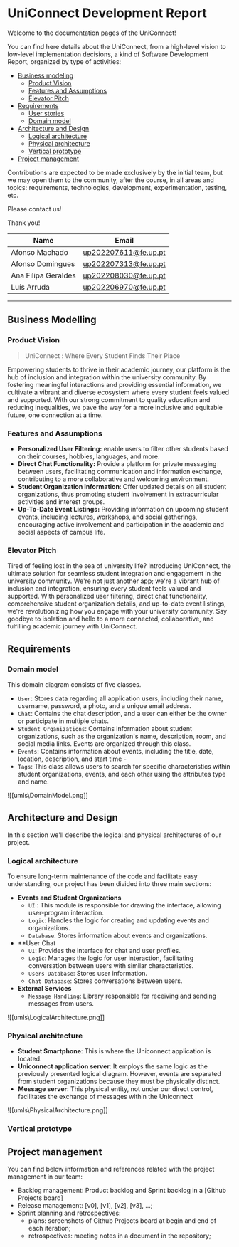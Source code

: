 # UniConnect Development Report

Welcome to the documentation pages of the UniConnect!

You can find here details about the UniConnect, from a high-level vision to low-level implementation decisions, a kind of Software Development Report, organized by type of activities: 

* [Business modeling](#Business-Modelling)
  * [Product Vision](#Product-Vision)
  * [Features and Assumptions](#Features-and-Assumptions)
  * [Elevator Pitch](#Elevator-pitch)
* [Requirements](#Requirements)
  * [User stories](#User-stories)
  * [Domain model](#Domain-model)
* [Architecture and Design](#Architecture-And-Design)
  * [Logical architecture](#Logical-Architecture)
  * [Physical architecture](#Physical-Architecture)
  * [Vertical prototype](#Vertical-Prototype)
* [Project management](#Project-Management)

Contributions are expected to be made exclusively by the initial team, but we may open them to the community, after the course, in all areas and topics: requirements, technologies, development, experimentation, testing, etc.

Please contact us!

Thank you!

| Name                | Email                                               |
| ------------------- | --------------------------------------------------- |
| Afonso Machado      | [up202207611@fe.up.pt](mailto:up202207611@fe.up.pt) |
| Afonso Domingues    | [up202207313@fe.up.pt](mailto:up202207313@fe.up.pt) |
| Ana Filipa Geraldes | [up202208030@fe.up.pt](mailto:up202208030@fe.up.pt) |
| Luís Arruda         | [up202206970@fe.up.pt](mailto:up202206970@fe.up.pt) |


---
## Business Modelling

### Product Vision

> UniConnect : Where Every Student Finds Their Place

Empowering students to thrive in their academic journey, our platform is the hub of inclusion and integration within the university community. By fostering meaningful interactions and providing essential information, we cultivate a vibrant and diverse ecosystem where every student feels valued and supported. With our strong commitment to quality education and reducing inequalities, we pave the way for a more inclusive and equitable future, one connection at a time.

### Features and Assumptions

- **Personalized User Filtering:** enable users to filter other students based on their courses, hobbies, languages, and more.
- **Direct Chat Functionality:** Provide a platform for private messaging between users, facilitating communication and information exchange, contributing to a more collaborative and welcoming environment.
- **Student Organization Information**: Offer updated details on all student organizations, thus promoting student involvement in extracurricular activities and interest groups.
- **Up-To-Date Event Listings:** Providing information on upcoming student events, including lectures, workshops, and social gatherings, encouraging active involvement and participation in the academic and social aspects of campus life.

### Elevator Pitch

Tired of feeling lost in the sea of university life? Introducing UniConnect, the ultimate solution for seamless student integration and engagement in the university community. We're not just another app; we're a vibrant hub of inclusion and integration, ensuring every student feels valued and supported. With personalized user filtering, direct chat functionality, comprehensive student organization details, and up-to-date event listings, we're revolutionizing how you engage with your university community. Say goodbye to isolation and hello to a more connected, collaborative, and fulfilling academic journey with UniConnect.

## Requirements

### Domain model

This domain diagram consists of five classes. 
- `User`: Stores data regarding all application users, including their name, username, password, a photo, and a unique email address. 
- `Chat`: Contains the chat description, and a user can either be the owner or participate in multiple chats. 
- `Student Organizations`: Contains information about student organizations, such as the organization's name, description, room, and social media links. Events are organized through this class. 
- `Events`: Contains information about events, including the title, date, location, description, and start time -
- `Tags`: This class allows users to search for specific characteristics within student organizations, events, and each other using the attributes type and name.

![[umls\DomainModel.png]]

## Architecture and Design

In this section we'll describe the logical and physical architectures of our project. 

### Logical architecture

To ensure long-term maintenance of the code and facilitate easy understanding, our project has been divided into three main sections: 
- **Events and Student Organizations**
	- `UI` : This module is responsible for drawing the interface, allowing user-program interaction. 
	- `Logic`: Handles the logic for creating and updating events and organizations. 
	- `Database`: Stores information about events and organizations. 
- **User Chat 
	- `UI`: Provides the interface for chat and user profiles. 
	- `Logic`: Manages the logic for user interaction, facilitating conversation between users with similar characteristics. 
	- `Users Database`: Stores user information. 
	- `Chat Database`: Stores conversations between users. 
- **External Services** 
	- `Message Handling`: Library responsible for receiving and sending messages from users.

![[umls\LogicalArchitecture.png]]

### Physical architecture

- **Student Smartphone**: This is where the Uniconnect application is located. 
- **Uniconnect application server**: It employs the same logic as the previously presented logical diagram. However, events are separated from student organizations because they must be physically distinct. 
- **Message server**: This physical entity, not under our direct control, facilitates the exchange of messages within the Uniconnect

![[umls\PhysicalArchitecture.png]]

### Vertical prototype



## Project management

You can find below information and references related with the project management in our team:
- Backlog management: Product backlog and Sprint backlog in a [Github Projects board]
- Release management: [v0], [v1], [v2], [v3], ...;
- Sprint planning and retrospectives:
    - plans: screenshots of Github Projects board at begin and end of each iteration;
    - retrospectives: meeting notes in a document in the repository;